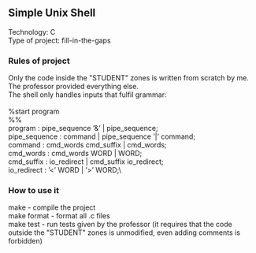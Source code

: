 ## Simple Unix Shell
Technology: C\
Type of project: fill-in-the-gaps

### Rules of project
Only the code inside the "STUDENT" zones is written from scratch by me. The professor provided everything else.\
The shell only handles inputs that fulfil grammar:\
\
%start program\
%%\
program : pipe_sequence ’&’ | pipe_sequence;\
pipe_sequence : command | pipe_sequence ’|’ command;\
command : cmd_words cmd_suffix | cmd_words;\
cmd_words : cmd_words WORD | WORD;\
cmd_suffix : io_redirect | cmd_suffix io_redirect;\
io_redirect : ’<’ WORD | ’>’ WORD;\

### How to use it
make - compile the project\
make format - format all .c files\
make test - run tests given by the professor (it requires that the code outside the "STUDENT" zones is unmodified, even adding comments is forbidden)

